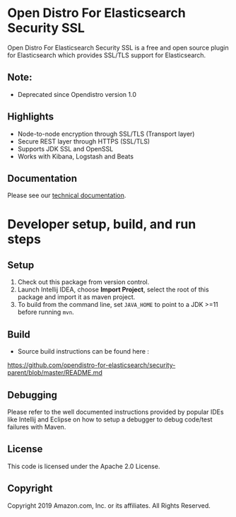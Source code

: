 # Open Distro For Elasticsearch Security SSL

Open Distro For Elasticsearch Security SSL is a free and open source plugin for Elasticsearch which provides SSL/TLS support for Elasticsearch. 

## Note:

* Deprecated since Opendistro version 1.0

## Highlights

* Node-to-node encryption through SSL/TLS (Transport layer)
* Secure REST layer through HTTPS (SSL/TLS)
* Supports JDK SSL and OpenSSL
* Works with Kibana, Logstash and Beats

## Documentation

Please see our [technical documentation](https://opendistro.github.io/for-elasticsearch-docs/).

# Developer setup, build, and run steps


## Setup

1. Check out this package from version control.
1. Launch Intellij IDEA, choose **Import Project**,  select the root of this package and import it as maven project. 
1. To build from the command line, set `JAVA_HOME` to point to a JDK >=11 before running `mvn`.


## Build

* Source build instructions can be found here : 

https://github.com/opendistro-for-elasticsearch/security-parent/blob/master/README.md

## Debugging

Please refer to the well documented instructions provided by popular IDEs like Intellij and Eclipse on how to setup a debugger to debug code/test failures with Maven.

## License

This code is licensed under the Apache 2.0 License. 

## Copyright

Copyright 2019 Amazon.com, Inc. or its affiliates. All Rights Reserved.

